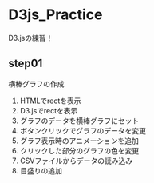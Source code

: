 # D3js_Practice
D3.jsの練習！

## step01
横棒グラフの作成

1. HTMLでrectを表示
2. D3.jsでrectを表示
3. グラフのデータを横棒グラフにセット
4. ボタンクリックでグラフのデータを変更
5. グラフ表示時のアニメーションを追加
6. クリックした部分のグラフの色を変更
7. CSVファイルからデータの読み込み
8. 目盛りの追加
